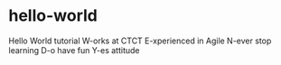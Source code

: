 # hello-world
Hello World tutorial
W-orks at CTCT
E-xperienced in Agile
N-ever stop learning
D-o have fun
Y-es attitude
